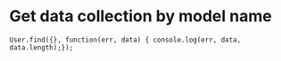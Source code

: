 # Get data collection by model name

```
User.find({}, function(err, data) { console.log(err, data, data.length);});

```
